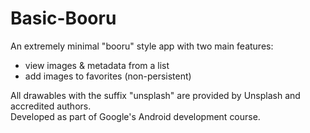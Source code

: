 # Basic-Booru

An extremely minimal "booru" style app with two main features:
* view images & metadata from a list
* add images to favorites (non-persistent)

All drawables with the suffix "unsplash" are provided by Unsplash and accredited authors.<br />
Developed as part of Google's Android development course.
